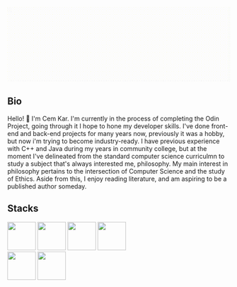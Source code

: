 
  ![](https://github.com/cemkar/cemkar/blob/main/GIF.gif)
<h2>Bio</h2>
<p>Hello! 👋 I'm Cem Kar. I'm currently in the process of completing the Odin Project, going through it I hope to hone my developer skills. I've done front-end and back-end projects for many years now, previously it was a hobby, but now i'm trying to become industry-ready. I have previous experience with C++ and Java during my years in community college, but at the moment I've delineated from the standard computer science curriculmn to study a subject that's always interested me, philosophy. My main interest in philosophy pertains to the intersection of Computer Science and the study of Ethics. Aside from this, I enjoy reading literature, and am aspiring to be a published author someday. </p>

<h2 align="left">Stacks</h2>
<div>
	<img height="64px" width="64px" src="https://cdn.jsdelivr.net/gh/devicons/devicon/icons/mongodb/mongodb-original-wordmark.svg" />
    <img height="64px" width="64px" src="https://cdn.jsdelivr.net/gh/devicons/devicon/icons/express/express-original.svg" />
    <img height="64px" width="64px" src="https://cdn.jsdelivr.net/gh/devicons/devicon/icons/react/react-original.svg" />
	<img height="64px" width="64px" src="https://cdn.jsdelivr.net/gh/devicons/devicon/icons/nodejs/nodejs-original.svg" />
</div>
<div>
	<img height="64px" width="64px" src="https://cdn.jsdelivr.net/gh/devicons/devicon/icons/ruby/ruby-plain-wordmark.svg" />
	<img height="64px" width="64px" src="https://cdn.jsdelivr.net/gh/devicons/devicon/icons/rails/rails-plain-wordmark.svg" />   
</div>



